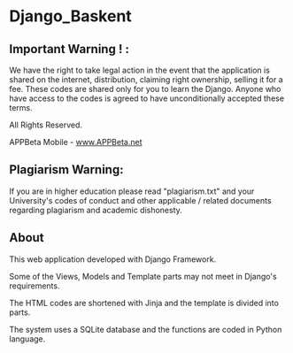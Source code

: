 # Django_Baskent

## Important Warning ! :

We have the right to take legal action in the event that the application is shared on the internet, distribution, claiming right ownership, selling it for a fee.
These codes are shared only for you to learn the Django.
Anyone who have access to the codes is agreed to have unconditionally accepted these terms.

All Rights Reserved.

APPBeta Mobile - www.APPBeta.net
## Plagiarism Warning:

If you are in higher education please read "plagiarism.txt" and your University's codes of conduct and other applicable / related documents regarding plagiarism and academic dishonesty.


## About
This web application developed with Django Framework.

Some of the Views, Models and Template parts may not meet in Django's requirements.

The HTML codes are shortened with Jinja and the template is divided into parts.

The system uses a SQLite database and the functions are coded in Python language.

